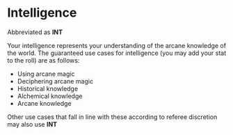 # Intelligence

Abbreviated as **INT**

Your intelligence represents your understanding of the arcane knowledge of the world.
The guaranteed use cases for intelligence (you may add your stat to the roll) are as follows:

- Using arcane magic
- Deciphering arcane magic
- Historical knowledge
- Alchemical knowledge
- Arcane knowledge

Other use cases that fall in line with these according to referee discretion may also use **INT**
